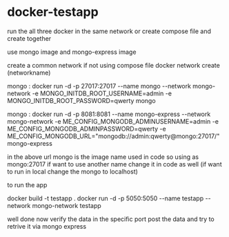 # docker-testapp

run the all three docker in the same network or create compose file and create together

use mongo image and mongo-express image

create a common network if not using compose file 
docker network create (networkname)

mongo : docker run -d -p 27017:27017 --name mongo --network mongo-network -e MONGO_INITDB_ROOT_USERNAME=admin -e MONGO_INITDB_ROOT_PASSWORD=qwerty mongo

mongo : docker run -d -p 8081:8081 --name mongo-express --network mongo-network -e ME_CONFIG_MONGODB_ADMINUSERNAME=admin -e ME_CONFIG_MONGODB_ADMINPASSWORD=qwerty -e ME_CONFIG_MONGODB_URL="mongodb://admin:qwerty@mongo:27017/" mongo-express

in the above url mongo is the image name used in code so using as mongo:27017 if want to use another name change it in code as well (if want to run in local change the mongo to localhost)

to run the app 

docker build -t testapp .
docker run -d -p 5050:5050 --name testapp --network mongo-network testapp 

well done now verify the data in the specific port post the data and try to retrive it via mongo express
